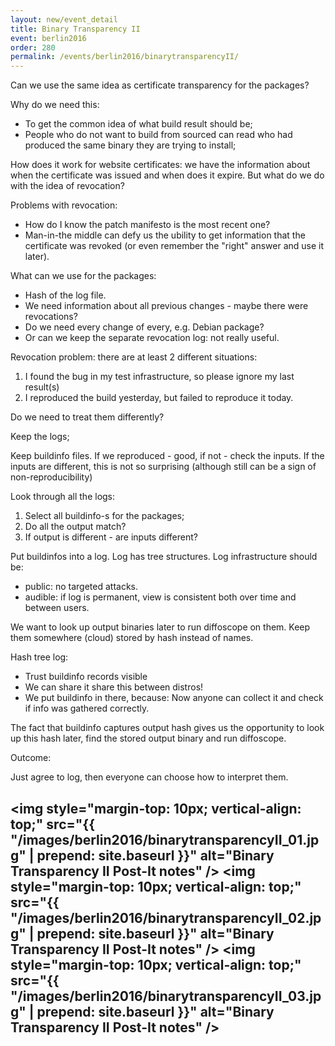 ```yaml
---
layout: new/event_detail
title: Binary Transparency II
event: berlin2016
order: 280
permalink: /events/berlin2016/binarytransparencyII/
---
```


Can we use the same idea as certificate transparency for the packages?

Why do we need this:

 * To get the common idea of what build result should be;
 * People who do not want to build from sourced can read who had produced the same binary they are trying to install;

How does it work for website certificates: we have the information about when the certificate was issued and when does it expire. But what do we do with the idea of revocation?

Problems with revocation:

 * How do I know the patch manifesto is the most recent one?
 * Man-in-the middle can defy us the ubility to get information that the certificate was revoked (or even remember the "right" answer and use it later).
 
What can we use for the packages:

 * Hash of the log file.
 * We need information about all previous changes - maybe there were revocations?
 * Do we need every change of every, e.g. Debian package?
 * Or can we keep the separate revocation log: not really useful.

Revocation problem: there are at least 2 different situations:

 1. I found the bug in my test infrastructure, so please ignore my last result(s)
 2. I reproduced the build yesterday, but failed to reproduce it today.

Do we need to treat them differently?

Keep the logs;

Keep buildinfo files. If we reproduced - good, if not - check the inputs. If the inputs are different, this is not so surprising (although still can be a sign of non-reproducibility)

Look through all the logs:

 1. Select all buildinfo-s for the packages;
 2. Do all the output match?
 3. If output is different - are inputs different?

Put buildinfos into a log. Log has tree structures. Log infrastructure should be:

 * public: no targeted attacks.
 * audible: if log is permanent, view is consistent both over time and between users.

We want to look up output binaries later to run diffoscope on them.
Keep them somewhere (cloud) stored by hash instead of names.

Hash tree log:

 * Trust buildinfo records visible
 * We can share it share this between distros!
 * We put buildinfo in there, because: Now anyone can collect it and check if info was gathered correctly.

The fact that buildinfo captures output hash gives us the opportunity to look up this hash later, find the stored output binary and run diffoscope.

Outcome:

Just agree to log, then everyone can choose how to interpret them.

<img style="margin-top: 10px; vertical-align: top;" src="{{ "/images/berlin2016/binarytransparencyII_01.jpg" | prepend: site.baseurl }}" alt="Binary Transparency II Post-It notes" />
<img style="margin-top: 10px; vertical-align: top;" src="{{ "/images/berlin2016/binarytransparencyII_02.jpg" | prepend: site.baseurl }}" alt="Binary Transparency II Post-It notes" />
<img style="margin-top: 10px; vertical-align: top;" src="{{ "/images/berlin2016/binarytransparencyII_03.jpg" | prepend: site.baseurl }}" alt="Binary Transparency II Post-It notes" />
-
